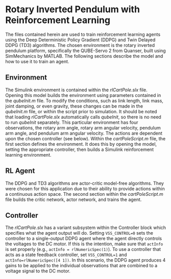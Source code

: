 # Rotary Inverted Pendulum with Reinforcement Learning
The files contained herein are used to train reinforcement learning agents using the  Deep Deterministic Policy Gradient (DDPG) and Twin Delayed DDPG (TD3) algorithms.  The chosen environment is the rotary inverted pendulum platform, specifically the QUBE-Servo 2 from Quanser, built using SimMechanics by MATLAB.
The following sections describe the model and how to use it to train an agent.

## Environment
The Simulink environment is contained within the *rlCartPole.slx* file.  Opening this model builds the environment using parameters contained in the *qubeInit.m* file.  To modify the conditions, such as link length, link mass, joint damping, or even gravity, these changes can be made in the *qubeInit.m* file, or within the script prior to simulation.
It should be noted that loading *rlCartPole.slx* automatically calls *qubeInit*, so there is no need to run *qubeInit* separately.
This particular environment has four observations, the rotary arm angle, rotary arm angular velocity, pendulum arm angle, and pendulum arm angular velocity.  The actions are dependent upon the chosen controller (see below).
Within the *cartPoleScript.m* file, the first section defines the environment.  It does this by opening the model, setting the appropriate controller, then builds a Simulink reinforcement learning environment.

## RL Agent
The DDPG and TD3 algorithms are actor-critic model-free algorithms.  They were chosen for this application due to their ability to provide actions within a continuous action space.  The second section within the *cartPoleScript.m* file builds the critic network, actor network, and trains the agent.

## Controller
The *rlCartPole.slx* has a variant subsystem within the Controller block which specifies what the agent output will do.  Setting `VSS_CONTROL=0` sets the controller to a single-output DDPG agent where the agent directly controls the voltages to the DC motor.  If this is the intention, make sure that `actInfo` is set properly (e.g., `actInfo = rlNumericSpec(1)`).  To use a controller that acts as a state feedback controller, set `VSS_CONTROL=1` and `actInfo=rlNumericSpec([4 1])`.  In this scenario, the DDPG agent produces 4 gains to be applied to the individual observations that are combined to a voltage signal to the DC motor.
